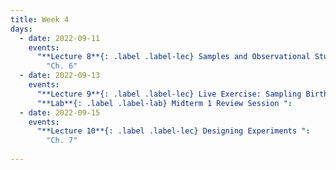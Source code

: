 ```yaml
---
title: Week 4
days:
  - date: 2022-09-11
    events:
      "**Lecture 8**{: .label .label-lec} Samples and Observational Studies ":
        "Ch. 6"
  - date: 2022-09-13
    events:
      "**Lecture 9**{: .label .label-lec} Live Exercise: Sampling Births from US Territories ": 
      "**Lab**{: .label .label-lab} Midterm 1 Review Session ":
  - date: 2022-09-15
    events:
      "**Lecture 10**{: .label .label-lec} Designing Experiments ":
        "Ch. 7"
      
---
```

